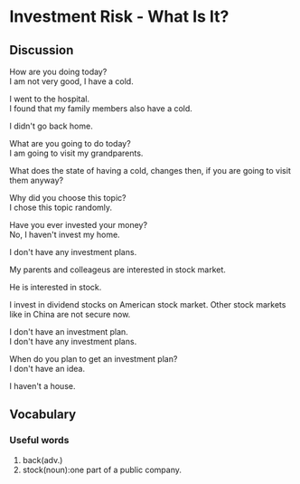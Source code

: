 # Investment Risk - What Is It?  
## Discussion
How are you doing today?  
I am not very good, I have a cold.  

I went to the hospital.  
I found that my family members also have a cold.  

I didn't go back home. 

What are you going to do today?  
I am going to visit my grandparents.  

What does the state of having a cold, changes then, if you are going to visit them anyway?  

Why did you choose this topic?  
I chose this topic randomly.  

Have you ever invested your money?  
No, I haven't invest my home.  

I don't have any investment plans.  

My parents and colleageus are interested in stock market.  

He is interested in stock.

I invest in dividend stocks on American stock market. Other stock markets like in China are not secure now.   

I don't have an investment plan.  
I don't have any investment plans.  

When do you plan to get an investment plan?  
I don't have an idea.  

I haven't a house.  

## Vocabulary
### Useful words
1. back(adv.)
1. stock(noun):one part of a public company.

